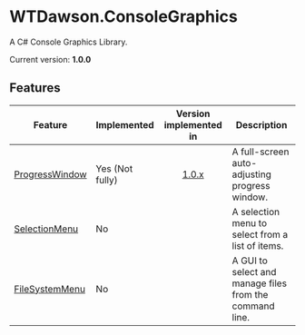 # WTDawson.ConsoleGraphics
A C# Console Graphics Library.

Current version: **1.0.0**

## Features
| Feature             | Implemented     | Version implemented in | Description                                             |
|---------------------|-----------------|:----------------------:|---------------------------------------------------------|
| [ProgressWindow](#) | Yes (Not fully) | [1.0.x](#)             | A full-screen auto-adjusting progress window.           |
| [SelectionMenu](#)  | No              |                        | A selection menu to select from a list of items.        |
| [FileSystemMenu](#) | No              |                        | A GUI to select and manage files from the command line. |

<!-- Used https://www.tablesgenerator.com/ just because it's easier) -->
